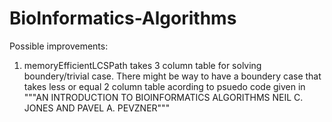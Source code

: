# BioInformatics-Algorithms
Possible improvements:
1. memoryEfficientLCSPath takes 3 column table for solving boundery/trivial case. There might be way to have a boundery case that takes less or equal 2 column table acording to psuedo code given in  """AN INTRODUCTION TO BIOINFORMATICS ALGORITHMS NEIL C. JONES AND PAVEL A. PEVZNER"""